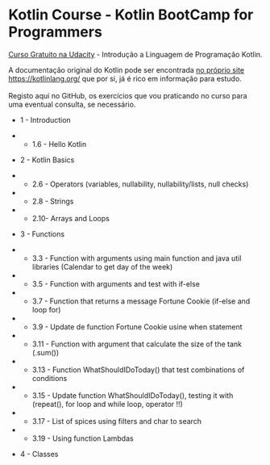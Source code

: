 # Kotlin Course - Kotlin BootCamp for Programmers

<a href="https://learn.udacity.com/courses/ud9011">Curso Gratuito na Udacity<a> - Introdução a Linguagem de Programação Kotlin.

 A documentação original do Kotlin pode ser encontrada <a href="https://kotlinlang.org/docs/home.html">no próprio site https://kotlinlang.org/ <a> que por si, já é rico em informação para estudo.
 <br><br>
 Registo aqui no GitHub, os exercícios que vou praticando no curso para uma eventual consulta, se necessário.

 - 1 - Introduction
 - - 1.6 - Hello Kotlin
 
 - 2 - Kotlin Basics
 - - 2.6 - Operators (variables, nullability, nullability/lists, null checks)
 - - 2.8 - Strings
 - - 2.10- Arrays and Loops

 - 3 - Functions
 - - 3.3 - Function with arguments using main function and java util libraries (Calendar to get day of the week)
 - - 3.5 - Function with arguments and test with if-else
 - - 3.7 - Function that returns a message Fortune Cookie (if-else and loop for)
 - - 3.9 - Update de function Fortune Cookie usine when statement
 - - 3.11 - Function with argument that calculate the size of the tank (.sum())
 - - 3.13 - Function WhatShouldIDoToday() that test combinations of conditions
 - - 3.15 - Update function WhatShouldIDoToday(), testing it with (repeat(), for loop and while loop, operator !!)
 - - 3.17 - List of spices using filters and char to search
 - - 3.19 - Using function Lambdas

 - 4 - Classes

